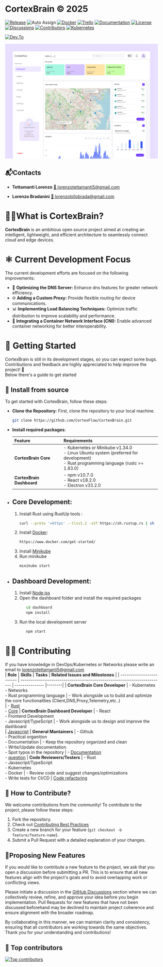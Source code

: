 # CortexBrain © 2025 

[![Release](https://img.shields.io/badge/Release-Currently%20under%20development-red?style=flat-square&logo=github)](https://github.com/CortexFlow/CortexBrain/releases) 
![Auto Assign](https://img.shields.io/github/actions/workflow/status/CortexFlow/CortexBrain/auto-assign.yml?style=flat-square&logo=github&logoColor=white)
[![Docker](https://img.shields.io/badge/Docker-Containerized-%232496ED.svg?style=flat-square&logo=docker&logoColor=white)](https://www.docker.com)
[![Trello](https://img.shields.io/badge/Trello-Project%20Management-%23026AA7.svg?style=flat-square&logo=Trello&logoColor=white)](https://trello.com/invite/b/66c731aab6030598aef7aed3/ATTIdfd7d08e42dca6f8b56a8b26f499ab8c95EB547E/cortexbrain)
[![Documentation](https://img.shields.io/badge/Docs-In%20Progress-red?style=flat-square&logo=readthedocs&logoColor=white)](./doc.md)
[![License](https://img.shields.io/badge/License-Apache%202.0-blue.svg?style=flat-square&logo=open-source-initiative&logoColor=white)](./LICENSE)
[![Discussions](https://img.shields.io/github/discussions/CortexFlow/CortexBrain?style=flat-square&logo=github-discussions&logoColor=white)](https://github.com/CortexFlow/CortexBrain/discussions)
[![Contributors](https://img.shields.io/badge/Contributors-Welcome-brightgreen?style=flat-square&logo=github&logoColor=white)](https://github.com/CortexFlow/CortexBrain#contributing)
[![Kubernetes](https://img.shields.io/badge/Kubernetes-Orchestrator-%23326CE5.svg?style=flat-square&logo=Kubernetes&logoColor=white)](https://kubernetes.io)  

[![Dev.To](https://img.shields.io/badge/dev.to-Community-%23326CE5.svg?style=flat-square&logo=Dev.To&logoColor=white)](https://dev.to/cortexflow)
 

![alt text](app.png)

## 📬Contacts

- **Tettamanti Lorenzo**  [📧 lorenzotettamanti5@gmail.com](mailto:lorenzotettamanti5@gmail.com)

- **Lorenzo Bradanini**  [📧 lorenzolollobrada@gmail.com](mailto:lorenzolollobrada@gmail.com)

# 🧑‍💻What is CortexBrain?
**CortexBrain** is an ambitious open source project aimed at creating an intelligent, lightweight, and efficient architecture to seamlessly connect cloud and edge devices.  

# ⚛️ **Current Development Focus**  
The current development efforts are focused on the following improvements:

- 🔧 **Optimizing the DNS Server:** Enhance dns features for greater network efficiency.  
- 🌐 **Adding a Custom Proxy:** Provide flexible routing for device communications.  
- 📊 **Implementing Load Balancing Techniques:** Optimize traffic distribution to improve scalability and performance.  
- 📡 **Integrating a Container Network Interface (CNI):** Enable advanced container networking for better interoperability.  

# 🤖 Getting Started

CortexBrain is still in its development stages, so you can expect some bugs. Contributions and feedback are highly appreciated to help improve the project! 🚀  
Below there's a guide to get started

## 🥷 Install from source
To get started with CortexBrain, follow these steps:

- **Clone the Repository**: First, clone the repository to your local machine.

   ```bash
   git clone https://github.com/CortexFlow/CortexBrain.git
    ```

- **Install required packages**:

   | **Feature**              | **Requirements**                                                                 |
   | ------------------------- | -------------------------------------------------------------------------------- |
   | **CortexBrain Core**      | - Kubernetes or Minikube v1.34.0  <br> - Linux Ubuntu system (preferred for development)  <br> - Rust programming language (rustc >= 1.83.0)|
   | **CortexBrain Dashboard** | - npm v10.7.0  <br> - React v18.2.0  <br> - Electron v33.2.0                      |

- ## **Core Development:**  
   1. Install Rust using RustUp tools : 
      ```bash
      curl --proto '=https' --tlsv1.2 -sSf https://sh.rustup.rs | sh
      ```  
   2. Install [Docker](https://www.docker.com/get-started/):  
      ```bash
      https://www.docker.com/get-started/
      ```  
   3. Install [Minikube](https://minikube.sigs.k8s.io/docs/start/?arch=%2Fwindows%2Fx86-64%2Fstable%2F.exe+download)  
   4. Run minikube
      ```bash
      minikube start
      ```
- ## **Dashboard Development:**  
   1. Install [Node.jss](https://nodejs.org/en/download)
   2. Open the dashboard folder and install the required packages 
      ```bash
         cd dashboard
         npm install 
      ```  
   3. Run the local development server
      ```bash
         npm start 
      ```


# 💪🏻 Contributing

If you have knowledge in DevOps/Kubernetes or Networks please write an email to lorenzotettamanti5@gmail.com  
   | **Role**              | **Skills** | **Tasks** | **Related Issues and Milestones** |
   | ------------------------- | ------------------------------------------------------------------------- | --------------- |--------|
   | **CortexBrain Core Developer**      | - Kubernetes  <br> - Networks  <br> - Rust programming language | - Work alongside us to build and optimize the core functionalities (Client,DNS,Proxy,Telemetry,etc..) <br>                | - [Rust](https://github.com/CortexFlow/CortexBrain/labels/rust) <br> - [Core](https://github.com/CortexFlow/CortexBrain/milestone/1)
   | **CortexBrain Dashboard Developer** | - React  <br> - Frontend Development <br> - Javascript/TypeScript | - Work alongside us to design and improve the dashboard  <br>            | [Javascript](https://github.com/CortexFlow/CortexBrain/labels/javascript)
   | **General Mantainers** | - Github  <br> - Practical organition  <br> - Documentation                   | - Keep the repository organized and clean <br> - Write/Update documentation <br> - Spot typos in the repository     | - [Documentation](https://github.com/CortexFlow/CortexBrain/labels/documentation) <br> - [question](https://github.com/CortexFlow/CortexBrain/labels/question)
   | **Code Reviewers/Testers** | - Rust  <br> - Javascript/TypeScript  <br> - Kubernetes <br> - Docker    | - Review code and suggest changes/optimizations <br> - Write tests for CI/CD  | [Code refactoring](https://github.com/CortexFlow/CortexBrain/labels/code%20refactoring)
 

## 🤖 How to Contribute?
We welcome contributions from the community! To contribute to the project, please follow these steps:

1. Fork the repository.
2. Check out [Contributing Best Practices](https://github.com/CortexFlow/CortexBrain/blob/main/CONTRIBUTING.md) 
3. Create a new branch for your feature (`git checkout -b feature/feature-name`).
4. Submit a Pull Request with a detailed explanation of your changes.

## 🙋**Proposing New Features**

If you would like to contribute a new feature to the project, we ask that you open a discussion before submitting a PR. This is to ensure that all new features align with the project's goals and to avoid overlapping work or conflicting views.

Please initiate a discussion in the [GitHub Discussions](https://github.com/CortexFlow/CortexBrain/discussions) section where we can collectively review, refine, and approve your idea before you begin implementation. Pull Requests for new features that have not been discussed beforehand may be declined to maintain project coherence and ensure alignment with the broader roadmap.

By collaborating in this manner, we can maintain clarity and consistency, ensuring that all contributors are working towards the same objectives. Thank you for your understanding and contributions!

## 🐐 Top contributors
[![Top contributors](https://images.repography.com/54717595/CortexFlow/CortexBrain/top-contributors/bRL3WTk3lP0LlkiA2QM-GAH_NLqgBwcXYg8aH_s_9Fg/_YHQeQ-ptyH2aRy6rfxNfiMSSDWLoxKWQgKovd2sKJM_table.svg)](https://github.com/CortexFlow/CortexBrain/graphs/contributors)
